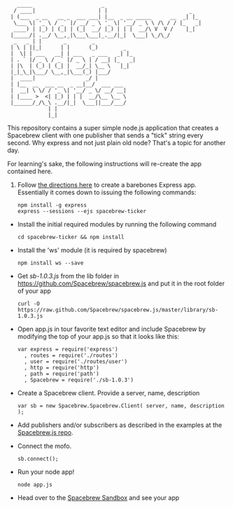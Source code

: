 
	   _____                      _                               
	  / ____|                    | |                          _   
	 | (___  _ __   __ _  ___ ___| |__  _ __ _____      __  _| |_ 
	  \___ \| '_ \ / _` |/ __/ _ \ '_ \| '__/ _ \ \ /\ / / |_   _|
	  ____) | |_) | (_| | (_|  __/ |_) | | |  __/\ V  V /    |_|  
	 |_____/| .__/ \__,_|\___\___|_.__/|_|  \___| \_/\_/          
	  _   _ | |       _        _                                  
	 | \ | ||_|      | |      (_)        _                        
	 |  \| | ___   __| | ___   _ ___   _| |_                      
	 | . ` |/ _ \ / _` |/ _ \ | / __| |_   _|                     
	 | |\  | (_) | (_| |  __/_| \__ \   |_|                       
	 |_|_\_|\___/ \__,_|\___(_) |___/                             
	 |  ____|                _/ |                                 
	 | |__  __  ___ __  _ __|__/  ___ ___                         
	 |  __| \ \/ / '_ \| '__/ _ \/ __/ __|                        
	 | |____ >  <| |_) | | |  __/\__ \__ \                        
	 |______/_/\_\ .__/|_|  \___||___/___/                        
	             | |                                              
	             |_|                                              


This repository contains a super simple node.js application that creates a Spacebrew client with one publisher that sends a "tick" string every second. Why express and not just plain old node? That's a topic for another day.  

For learning's sake, the following instructions will re-create the app contained here.

1. Follow [the directions here](http://expressjs.com/guide.html#executable) to create a barebones Express app.  Essentially it comes down to issuing the following commands:

	```
	npm install -g express
	express --sessions --ejs spacebrew-ticker
	```
	
* Install the initial required modules by running the following command

	```cd spacebrew-ticker && npm install```

* Install the 'ws' module (it is required by spacebrew)
	
	```npm install ws --save```

* Get *sb-1.0.3.js* from the lib folder in https://github.com/Spacebrew/spacebrew.js and put it in the root folder of your app

	```curl -O https://raw.github.com/Spacebrew/spacebrew.js/master/library/sb-1.0.3.js```
	
- Open app.js in tour favorite text editor and include Spacebrew by modifying the top of your app.js so that it looks like this:

	```
	var express = require('express')
	  , routes = require('./routes')
	  , user = require('./routes/user')
	  , http = require('http')
	  , path = require('path')
	  , Spacebrew = require('./sb-1.0.3')

	```
- Create a Spacebrew client. Provide a server, name, description

	```var sb = new Spacebrew.Spacebrew.Client( server, name, description );```
	
- Add publishers and/or subscribers as described in the examples at the [Spacebrew.js repo](https://github.com/Spacebrew/spacebrew.js).
- Connect the mofo.

	```sb.connect();```
	
- Run your node app!

	```node app.js```
	
- Head over to the [Spacebrew Sandbox](http://spacebrew.github.com/spacebrew/admin/admin.html?server=sandbox.spacebrew.cc) and see your app